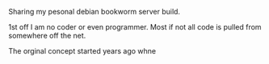 Sharing my pesonal debian bookworm server build.

1st off I am no coder or even programmer. Most if not all code is pulled from somewhere off the net.

The orginal concept started years ago whne
